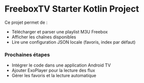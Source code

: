 # FreeboxTV Starter Kotlin Project

Ce projet permet de :
- Télécharger et parser une playlist M3U Freebox
- Afficher les chaînes disponibles
- Lire une configuration JSON locale (favoris, index par défaut)

### Prochaines étapes
- Intégrer le code dans une application Android TV
- Ajouter ExoPlayer pour la lecture des flux
- Gérer les favoris et la lecture automatique